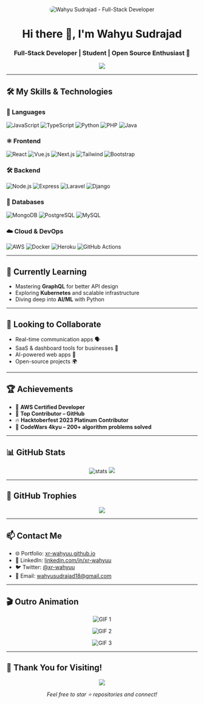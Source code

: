 <!-- HEADER BANNER -->
<p align="center">
  <img src="https://media1.giphy.com/media/v1.Y2lkPTc5MGI3NjExeDRkcHRxcW05aW0yMmVqd2Q3Zzk1Y2FiZ2M5eHlpMDJ1bnRid3FwMyZlcD12MV9pbnRlcm5hbF9naWZfYnlfaWQmY3Q9Zw/QIl0CL2kd7sICgfqk0/giphy.gif" 
    alt="Wahyu Sudrajad - Full-Stack Developer" 
    style="max-width: 100%; height: auto; border-radius: 10px; object-fit: cover; max-height: 250px;"
  />
</p>


<h1 align="center">Hi there 👋, I'm Wahyu Sudrajad</h1>
<h3 align="center">Full-Stack Developer | Student | Open Source Enthusiast 🚀</h3>

<p align="center">
  <img src="https://readme-typing-svg.herokuapp.com/?lines=Passionate+about+building+impactful+software;Lifelong+learner+and+open+source+contributor;Let's+build+something+great+🚀&center=true&width=800&height=30&color=00BFFF">
</p>

---

## 🛠️ My Skills & Technologies

### 📝 Languages
![JavaScript](https://img.shields.io/badge/JavaScript-323330?style=flat&logo=javascript&logoColor=F7DF1E)
![TypeScript](https://img.shields.io/badge/TypeScript-007ACC?style=flat&logo=typescript)
![Python](https://img.shields.io/badge/Python-3776AB?style=flat&logo=python)
![PHP](https://img.shields.io/badge/PHP-777BB4?style=flat&logo=php)
![Java](https://img.shields.io/badge/Java-007396?style=flat&logo=java)

### ⚛️ Frontend
![React](https://img.shields.io/badge/React-61DAFB?style=flat&logo=react)
![Vue.js](https://img.shields.io/badge/Vue.js-4FC08D?style=flat&logo=vue.js)
![Next.js](https://img.shields.io/badge/Next.js-000000?style=flat&logo=next.js)
![Tailwind](https://img.shields.io/badge/Tailwind_CSS-38B2AC?style=flat&logo=tailwind-css)
![Bootstrap](https://img.shields.io/badge/Bootstrap-563D7C?style=flat&logo=bootstrap)

### 🛠 Backend
![Node.js](https://img.shields.io/badge/Node.js-339933?style=flat&logo=node.js)
![Express](https://img.shields.io/badge/Express.js-000000?style=flat&logo=express)
![Laravel](https://img.shields.io/badge/Laravel-FF2D20?style=flat&logo=laravel)
![Django](https://img.shields.io/badge/Django-092E20?style=flat&logo=django)

### 💾 Databases
![MongoDB](https://img.shields.io/badge/MongoDB-47A248?style=flat&logo=mongodb)
![PostgreSQL](https://img.shields.io/badge/PostgreSQL-336791?style=flat&logo=postgresql)
![MySQL](https://img.shields.io/badge/MySQL-4479A1?style=flat&logo=mysql)

### ☁️ Cloud & DevOps
![AWS](https://img.shields.io/badge/AWS-232F3E?style=flat&logo=amazonaws)
![Docker](https://img.shields.io/badge/Docker-2496ED?style=flat&logo=docker)
![Heroku](https://img.shields.io/badge/Heroku-430098?style=flat&logo=heroku)
![GitHub Actions](https://img.shields.io/badge/GitHub_Actions-2088FF?style=flat&logo=github-actions)

---

## 🌱 Currently Learning

- Mastering **GraphQL** for better API design
- Exploring **Kubernetes** and scalable infrastructure
- Diving deep into **AI/ML** with Python

---

## 💞 Looking to Collaborate

- Real-time communication apps 🗣️  
- SaaS & dashboard tools for businesses 🧩  
- AI-powered web apps 🤖  
- Open-source projects 🌍

---

## 🏆 Achievements

- 🥇 **AWS Certified Developer**
- 🥈 **Top Contributor – GitHub**
- 🔥 **Hacktoberfest 2023 Platinum Contributor**
- 🧠 **CodeWars 4kyu – 200+ algorithm problems solved**

---

## 📊 GitHub Stats

<p align="center">
  <img src="https://github-readme-stats.vercel.app/api?username=xr-wahyuu&show_icons=true&theme=tokyonight" alt="stats" />
  <img src="https://github-readme-stats.vercel.app/api/top-langs/?username=xr-wahyuu&layout=compact&theme=tokyonight" />
</p>

---

## 🏅 GitHub Trophies

<p align="center">
  <img src="https://github-profile-trophy.vercel.app/?username=xr-wahyuu&theme=onedark&no-frame=true&row=1&column=6" />
</p>

---

## 📫 Contact Me

- 🌐 Portfolio: [xr-wahyuu.github.io](https://xr-wahyuu.github.io/)
- 💼 LinkedIn: [linkedin.com/in/xr-wahyuu](https://xr-wahyuu.github.io/)
- 🐦 Twitter: [@xr-wahyuu](https://xr-wahyuu.github.io/)
- 📧 Email: [wahyusudrajad18@gmail.com](mailto:wahyusudrajad18@gmail.com)

---

## 🎬 Outro Animation

<p align="center">
  <img 
    src="https://media.giphy.com/media/qgQUggAC3Pfv687qPC/giphy.gif" 
    alt="GIF 1" 
    style="max-width: 100%; height: auto;" 
  />
</p>

<p align="center">
  <img 
    src="https://media.giphy.com/media/3o7abKhOpu0NwenH3O/giphy.gif" 
    alt="GIF 2" 
    style="max-width: 100%; height: auto;" 
  />
</p>

<p align="center">
  <img 
    src="https://media4.giphy.com/media/v1.Y2lkPTc5MGI3NjExMmgzb2txc2NydWozOGIxbWJqMGRiYWJxdTVyNmhnbHdicmgyMXZlZSZlcD12MV9pbnRlcm5hbF9naWZfYnlfaWQmY3Q9Zw/jBOOXxSJfG8kqMxT11/giphy.gif" 
    alt="GIF 3" 
    style="max-width: 100%; height: auto;" 
  />
</p>

---

## 🙏 Thank You for Visiting!

<p align="center">
  <img src="https://komarev.com/ghpvc/?username=xr-wahyuu&style=for-the-badge&color=blue" />
</p>

<p align="center">
  <i>Feel free to star ⭐️ repositories and connect!</i>
</p>

